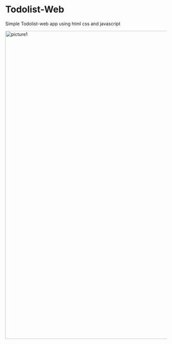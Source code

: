# Todolist-Web
Simple Todolist-web app using html css and javascript

<img width="960" alt="picture1" src="https://user-images.githubusercontent.com/65440296/173183217-fc983d29-c693-4e33-9f60-44832dc8b3a1.png">
